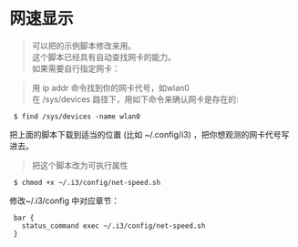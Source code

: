# 网速显示

> 可以把的示例脚本修改来用。    
这个脚本已经具有自动查找网卡的能力。    
如果需要自行指定网卡：    

> 用 ip addr 命令找到你的网卡代号，如wlan0    
在 /sys/devices 路径下，用如下命令来确认网卡是存在的:    
```
 $ find /sys/devices -name wlan0
```
把上面的脚本下载到适当的位置 (比如 ~/.config/i3) ，把你想观测的网卡代号写进去。    

> 把这个脚本改为可执行属性    
```
 $ chmod +x ~/.i3/config/net-speed.sh
```
修改~/.i3/config 中对应章节：    
```
 bar {
   status_command exec ~/.i3/config/net-speed.sh
 }
```